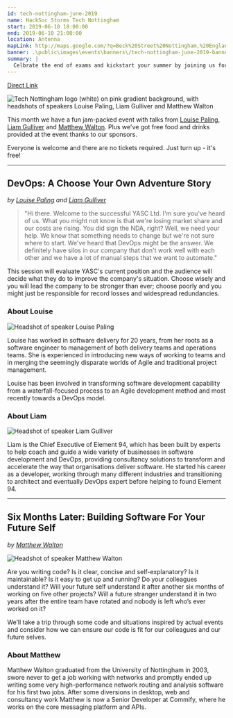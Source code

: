 ```yaml
---
id: tech-nottingham-june-2019
name: HackSoc Storms Tech Nottingham
start: 2019-06-10 18:00:00
end: 2019-06-10 21:00:00
location: Antenna
mapLink: http://maps.google.com/?q=Beck%20Street%20Nottingham,%20England,%20NG1%201EQ%20United%20Kingdom
banner: .\public\images\events\banners\/tech-nottingham-june-2019-banner.png
summary: |
  Celbrate the end of exams and kickstart your summer by joining us for June's Edition of Tech Notingham with talks by Louise Paling, Liam Gulliver and Matthew Walton. Plus they've got free food and drinks provided at the event thanks to their sponsors.
---
```


[Direct Link](https://www.technottingham.com/events/tech-nottingham-june-2019)

![Tech Nottingham logo (white) on pink gradient background, with headshots of speakers Louise Paling, Liam Gulliver and Matthew Walton](https://images.squarespace-cdn.com/content/v1/53428a5fe4b0fa0c16894821/1558384873177-NA2H9WZRVPNLBA28IUXX/ke17ZwdGBToddI8pDm48kMdtOLws3s3uFIiZePUcqrgUqsxRUqqbr1mOJYKfIPR7LoDQ9mXPOjoJoqy81S2I8N_N4V1vUb5AoIIIbLZhVYy7Mythp_T-mtop-vrsUOmeInPi9iDjx9w8K4ZfjXt2dlCtCRiFfLlS53VinuMYd7axe3XULs0hzxEkAGC-7iS_CjLISwBs8eEdxAxTptZAUg/Tech-Nott-banner-june-2019.png?format=1000w)

This month we have a fun jam-packed event with talks from [Louise Paling](https://twitter.com/short_louise), [Liam Gulliver](https://twitter.com/lrgulliver) and [Matthew Walton](https://twitter.com/maw). Plus we've got free food and drinks provided at the event thanks to our sponsors.

Everyone is welcome and there are no tickets required. Just turn up - it's free!
<hr />

## DevOps: A Choose Your Own Adventure Story
_by [Louise Paling](https://twitter.com/short_louise) and [Liam Gulliver](https://twitter.com/lrgulliver)_

> "Hi there. Welcome to the successful YASC Ltd. I'm sure you've heard of us. What you might not know is that we're losing market share and our costs are rising. You did sign the NDA, right? Well, we need your help. We know that something needs to change but we're not sure where to start. We've heard that DevOps might be the answer. We definitely have silos in our company that don't work well with each other and we have a lot of manual steps that we want to automate."

This session will evaluate YASC's current position and the audience will decide what they do to improve the company's situation. Choose wisely and you will lead the company to be stronger than ever; choose poorly and you might just be responsible for record losses and widespread redundancies.

### About Louise
![Headshot of speaker Louise Paling](https://images.squarespace-cdn.com/content/v1/53428a5fe4b0fa0c16894821/1558385431243-UP7YYFCJAWNQVIXWA2B6/ke17ZwdGBToddI8pDm48kLxnK526YWAH1qleWz-y7AFZw-zPPgdn4jUwVcJE1ZvWEtT5uBSRWt4vQZAgTJucoTqqXjS3CfNDSuuf31e0tVH33scGBZjC30S7EYewNF5iKKwhonf2ThqWWOBkLKnojuqYeU1KwPvsAK7Tx5ND4WE/LouisePaling.jpg?format=300w)

Louise has worked in software delivery for 20 years, from her roots as a software engineer to management of both delivery teams and operations teams. She is experienced in introducing new ways of working to teams and in merging the seemingly disparate worlds of Agile and traditional project management.

Louise has been involved in transforming software development capability from a waterfall-focused process to an Agile development method and most recently towards a DevOps model.

### About Liam
![Headshot of speaker Liam Gulliver](https://images.squarespace-cdn.com/content/v1/53428a5fe4b0fa0c16894821/1558385451992-V6HSLIBS78XHE3T1HVAO/ke17ZwdGBToddI8pDm48kLxnK526YWAH1qleWz-y7AFZw-zPPgdn4jUwVcJE1ZvWEtT5uBSRWt4vQZAgTJucoTqqXjS3CfNDSuuf31e0tVH33scGBZjC30S7EYewNF5iKKwhonf2ThqWWOBkLKnojuqYeU1KwPvsAK7Tx5ND4WE/LiamGulliver.jpg?format=300w)

Liam is the Chief Executive of Element 94, which has been built by experts to help coach and guide a wide variety of businesses in software development and DevOps, providing consultancy solutions to transform and accelerate the way that organisations deliver software. He started his career as a developer, working through many different industries and transitioning to architect and eventually DevOps expert before helping to found Element 94.

<hr />

## Six Months Later: Building Software For Your Future Self
_by [Matthew Walton](https://twitter.com/maw)_

![Headshot of speaker Matthew Walton](https://images.squarespace-cdn.com/content/v1/53428a5fe4b0fa0c16894821/1558385760904-OQZXT6YEX4KQRPIOSKLG/ke17ZwdGBToddI8pDm48kEvjkK3QQ11YkcYaqU7-QghZw-zPPgdn4jUwVcJE1ZvWhcwhEtWJXoshNdA9f1qD7Xj1nVWs2aaTtWBneO2WM-viOBXPdiIoNafHGd2FDBwA1bf_a6RgOuP1lFeboriVnQ/matthew+waltonsmall.jpg?format=300w)

Are you writing code? Is it clear, concise and self-explanatory? Is it maintainable? Is it easy to get up and running? Do your colleagues understand it? Will your future self understand it after another six months of working on five other projects? Will a future stranger understand it in two years after the entire team have rotated and nobody is left who’s ever worked on it?

We’ll take a trip through some code and situations inspired by actual events and consider how we can ensure our code is fit for our colleagues and our future selves.

### About Matthew

Matthew Walton graduated from the University of Nottingham in 2003, swore never to get a job working with networks and promptly ended up writing some very high-performance network routing and analysis software for his first two jobs. After some diversions in desktop, web and consultancy work Matthew is now a Senior Developer at Commify, where he works on the core messaging platform and APIs.
